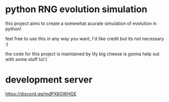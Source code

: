 # python RNG evolution simulation 

this project aims to create a somewhat acurate simulation of evolution in python! 
 
feel free to use this in any way you want, I'd like credit but its not necessary :) 

the code for this project is maintained by lily
big cheese is gonna help out with some stuff to!:)

# development server
https://discord.gg/mdPX6GWHGE
